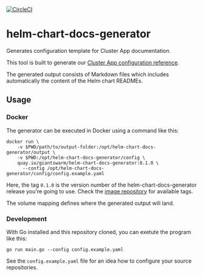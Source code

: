 [![CircleCI](https://circleci.com/gh/giantswarm/helm-chart-docs-generator/tree/main.svg?style=svg&circle-token=2847f4b99edcb9776cbd8ee622b294eb96bfd55f)](https://circleci.com/gh/giantswarm/helm-chart-docs-generator/tree/main)

# helm-chart-docs-generator

Generates configuration template for Cluster App documentation.

This tool is built to generate our [Cluster App configuration reference](https://docs.giantswarm.io/ui-api/management-api/cluster-apps/).

The generated output consists of Markdown files which includes automatically the content of the Helm chart READMEs.

## Usage

### Docker

The generator can be executed in Docker using a command like this:

```nohighlight
docker run \
    -v $PWD/path/to/output-folder:/opt/helm-chart-docs-generator/output \
    -v $PWD:/opt/helm-chart-docs-generator/config \
    quay.io/giantswarm/helm-chart-docs-generator:0.1.0 \
      --config /opt/helm-chart-docs-generator/config/config.example.yaml
```

Here, the tag `0.1.0` is the version number of the helm-chart-docs-generator release you're going to use. Check the [image repository](https://quay.io/repository/giantswarm/helm-chart-docs-generator?tab=tags) for available tags.

The volume mapping defines where the generated output will land.

### Development

With Go installed and this repository cloned, you can exetute the program like this:

```nohighlight
go run main.go --config config.example.yaml
```

See the `config.example.yaml` file for an idea how to configure your source repositories.
